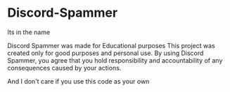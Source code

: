 # Discord-Spammer
Its in the name

Discord Spammer was made for Educational purposes
This project was created only for good purposes and personal use.
By using Discord Spammer, you agree that you hold responsibility and accountability of any consequences caused by your actions.

And I don't care if you use this code as your own
